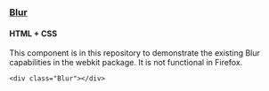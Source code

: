 ### [Blur](components/Blur)
#### HTML + CSS

This component is in this repository to demonstrate the existing Blur capabilities in the webkit package. It is not functional in Firefox.

```
<div class="Blur"></div>
```